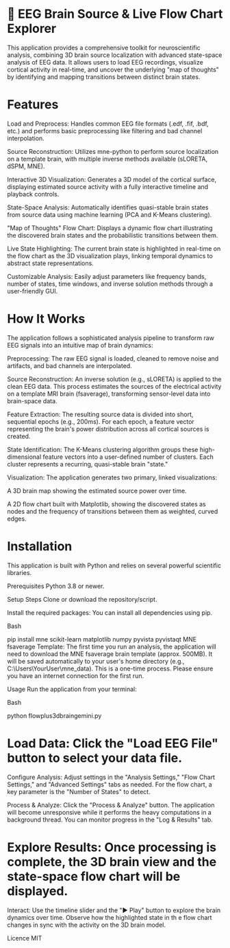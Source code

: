 # 🧠 EEG Brain Source & Live Flow Chart Explorer


This application provides a comprehensive toolkit for neuroscientific analysis, combining 3D brain source
localization with advanced state-space analysis of EEG data. It allows users to load EEG recordings, visualize cortical
activity in real-time, and uncover the underlying "map of thoughts" by identifying and mapping transitions between distinct
brain states.

# Features

Load and Preprocess: Handles common EEG file formats (.edf, .fif, .bdf, etc.) and performs basic preprocessing like filtering
and bad channel interpolation.

Source Reconstruction: Utilizes mne-python to perform source localization on a template brain, with multiple inverse methods available 
(sLORETA, dSPM, MNE).

Interactive 3D Visualization: Generates a 3D model of the cortical surface, displaying estimated source activity with a fully interactive
timeline and playback controls.

State-Space Analysis: Automatically identifies quasi-stable brain states from source data using machine learning (PCA and K-Means clustering).

"Map of Thoughts" Flow Chart: Displays a dynamic flow chart illustrating the discovered brain states and the probabilistic transitions between them.

Live State Highlighting: The current brain state is highlighted in real-time on the flow chart as the 3D visualization plays, linking 
temporal dynamics to abstract state representations.

Customizable Analysis: Easily adjust parameters like frequency bands, number of states, time windows, and inverse solution methods through a user-friendly GUI.

# How It Works

The application follows a sophisticated analysis pipeline to transform raw EEG signals into an intuitive map of brain dynamics:

Preprocessing: The raw EEG signal is loaded, cleaned to remove noise and artifacts, and bad channels are interpolated.

Source Reconstruction: An inverse solution (e.g., sLORETA) is applied to the clean EEG data. This process estimates the sources of the
electrical activity on a template MRI brain (fsaverage), transforming sensor-level data into brain-space data.

Feature Extraction: The resulting source data is divided into short, sequential epochs (e.g., 200ms). For each epoch, a feature vector
representing the brain's power distribution across all cortical sources is created.

State Identification: The K-Means clustering algorithm groups these high-dimensional feature vectors into a user-defined number of clusters.
Each cluster represents a recurring, quasi-stable brain "state."

Visualization: The application generates two primary, linked visualizations:

A 3D brain map showing the estimated source power over time.

A 2D flow chart built with Matplotlib, showing the discovered states as nodes and the frequency of transitions between them as weighted, 
curved edges.

# Installation

This application is built with Python and relies on several powerful scientific libraries.

Prerequisites
Python 3.8 or newer.

Setup Steps
Clone or download the repository/script.

Install the required packages:
You can install all dependencies using pip.

Bash

pip install mne scikit-learn matplotlib numpy pyvista pyvistaqt
MNE fsaverage Template:
The first time you run an analysis, the application will need to download the MNE fsaverage brain template (approx. 500MB). It will be saved
automatically to your user's home directory (e.g., C:\Users\YourUser\mne_data). This is a one-time process. Please ensure you have an internet
connection for the first run.

Usage
Run the application from your terminal:

Bash

python flowplus3dbraingemini.py

# Load Data: Click the "Load EEG File" button to select your data file.

Configure Analysis: Adjust settings in the "Analysis Settings," "Flow Chart Settings," and "Advanced Settings" tabs as needed. For the flow chart,
a key parameter is the "Number of States" to detect.

Process & Analyze: Click the "Process & Analyze" button. The application will become unresponsive while it performs the heavy computations in
a background thread. You can monitor progress in the "Log & Results" tab.

# Explore Results: Once processing is complete, the 3D brain view and the state-space flow chart will be displayed.

Interact: Use the timeline slider and the "▶ Play" button to explore the brain dynamics over time. Observe how the highlighted state in th
e flow chart changes in sync with the activity on the 3D brain model.

Licence MIT

